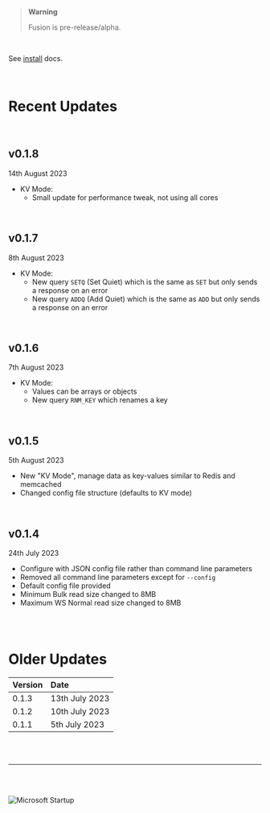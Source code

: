 <br/>
<br/>

> **Warning**
> 
> Fusion is pre-release/alpha.

<br/>

See [install](https://fusioncache.github.io/docs/install/install) docs.

<br/>

# Recent Updates

<br/>

## v0.1.8
14th August 2023
- KV Mode: 
  - Small update for performance tweak, not using all cores


<br/>

## v0.1.7
8th August 2023
- KV Mode: 
  - New query `SETQ` (Set Quiet) which is the same as `SET` but only sends a response on an error
  - New query `ADDQ` (Add Quiet) which is the same as `ADD` but only sends a response on an error

<br/>

## v0.1.6
7th August 2023
- KV Mode: 
  - Values can be arrays or objects
  - New query `RNM_KEY` which renames a key

<br/>

## v0.1.5
5th August 2023
- New "KV Mode", manage data as key-values similar to Redis and memcached
- Changed config file structure (defaults to KV mode)

<br/>

## v0.1.4
24th July 2023
- Configure with JSON config file rather than command line parameters
- Removed all command line parameters except for `--config`
- Default config file provided
- Minimum Bulk read size changed to 8MB
- Maximum WS Normal read size changed to 8MB


<br/>
<br/>

# Older Updates


|Version|Date|
|:---|:---|
| 0.1.3 |13th July 2023|
| 0.1.2 |10th July 2023|
| 0.1.1 |5th July 2023|


<br/>
<br/>


---
<br/>
<br/>

![Microsoft Startup](https://www.fusioncache.io/wp-content/uploads/go-x/u/900e42d9-1db8-4c24-9b96-e35207a55ab3/l2,t0,w781,h336/image-560x241.png)
